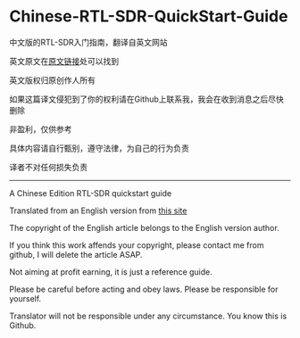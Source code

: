 # Chinese-RTL-SDR-QuickStart-Guide

中文版的RTL-SDR入门指南，翻译自英文网站

英文原文在[原文链接](https://www.rtl-sdr.com/rtl-sdr-quick-start-guide/)处可以找到

英文版权归原创作人所有

如果这篇译文侵犯到了你的权利请在Github上联系我，我会在收到消息之后尽快删除

非盈利，仅供参考

具体内容请自行甄别，遵守法律，为自己的行为负责

译者不对任何损失负责

------------------------------------

A Chinese Edition RTL-SDR quickstart guide

Translated from an English version from  [this site](https://www.rtl-sdr.com/rtl-sdr-quick-start-guide/)

The copyright of the English article belongs to the English version author.

If you think this work affends your copyright, please contact me from github, I will delete the article ASAP.

Not aiming at profit earning, it is just a reference guide.

Please be careful before acting and obey laws. Please be responsible for yourself.

Translator will not be responsible under any circumstance. You know this is Github.
